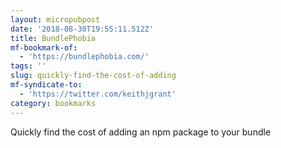 ```yaml
---
layout: micropubpost
date: '2018-08-30T19:55:11.512Z'
title: BundlePhobia
mf-bookmark-of:
  - 'https://bundlephobia.com/'
tags: ''
slug: quickly-find-the-cost-of-adding
mf-syndicate-to:
  - 'https://twitter.com/keithjgrant'
category: bookmarks
---
```

Quickly find the cost of adding an npm package to your bundle
